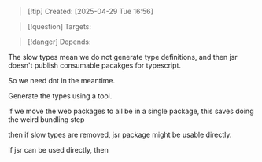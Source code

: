 
>[!tip] Created: [2025-04-29 Tue 16:56]

>[!question] Targets: 

>[!danger] Depends: 

The slow types mean we do not generate type definitions, and then jsr doesn't publish consumable pacakges for typescript.

So we need dnt in the meantime.

Generate the types using a tool.

if we move the web packages to all be in a single package, this saves doing the weird bundling step

then if slow types are removed, jsr package might be usable directly.

if jsr can be used directly, then 